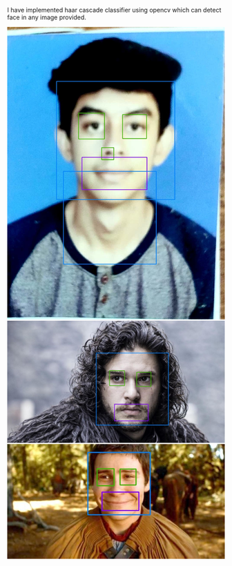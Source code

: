  I have implemented haar cascade classifier using opencv which can detect face in any image provided.

![](tejfacedetection.jpg)
![](jonsnowfacedetection.jpg)
![](podrickfacedetection.jpg)
